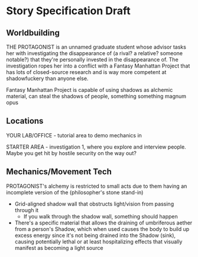 # Story Specification Draft

## Worldbuilding

THE PROTAGONIST is an unnamed graduate student whose advisor tasks her with investigating the disappearance of (a rival? a relative? someone notable?) that they're personally invested in the disappearance of. The investigation ropes her into a conflict with a Fantasy Manhattan Project that has lots of closed-source research and is way more competent at shadowfuckery than anyone else.

Fantasy Manhattan Project is capable of using shadows as alchemic material, can steal the shadows of people, something something magnum opus

## Locations

YOUR LAB/OFFICE - tutorial area to demo mechanics in

STARTER AREA - investigation 1, where you explore and interview people. Maybe you get hit by hostile security on the way out?

## Mechanics/Movement Tech

PROTAGONIST's alchemy is restricted to small acts due to them having an incomplete version of the (philosopher's stone stand-in)

* Grid-aligned shadow wall that obstructs light/vision from passing through it
	* If you walk through the shadow wall, something should happen
* There's a specific material that allows the draining of umbriferous aether from a person's Shadow, which when used causes the body to build up excess energy since it's not being drained into the Shadow (sink), causing potentially lethal or at least hospitalizing effects that visually manifest as becoming a light source